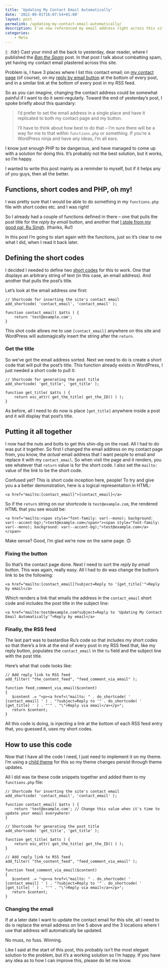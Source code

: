 ```yaml
---
title: 'Updating My Contact Email Automatically'
date: '2022-09-01T16:07:54+01:00'
layout: post
permalink: /updating-my-contact-email-automatically/
description: I've now referenced my email address right across this site from a single place, so it's easy to update.
categories:
    - Meta
---
```

{: .tldr}
Cast your mind all the back to yesterday, dear reader, where I published the *[Ban the Spam](https://kevquirk.com/ban-the-spam/)* post. In that post I talk about combatting spam, yet having my contact email plastered across this site.

Problem is, I have 3 places where I list this contact email; on [my contact page](/contact/) (of course), on my [reply by email button](/adding-the-post-title-to-my-reply-by-email-button/) at the bottom of every post, and in a similar link at the bottom of every post in my RSS feed.

So as you can imagine, changing the contact address could be somewhat painful if I want to do it semi-regularly. Toward the end of yesterday’s post, I spoke briefly about this quandary:

> I’d prefer to set the email address in a single place and have it replicated to both my contact page and my button.
> 
> I’ll have to think about how best to do that – I’m sure there will be a way for me to that within `functions.php` or something. If you’re a WordPress ninja and have any ideas, I’m all ears.

I know just enough PHP to be dangerous, and have managed to come up with a solution for doing this. It’s probably not the best solution, but it works, so I’m happy.

I wanted to write this post mainly as a reminder to myself, but if it helps any of you guys, then all the better.

## Functions, short codes and PHP, oh my!

I was pretty sure that I would be able to do something in my `functions.php` file with short codes etc. and I was right!

So I already had a couple of functions defined in there – one that pulls the post title for the *reply by email* button, and another that [I stole from my good pal, Ru Singh](https://rusingh.com/adding-a-comment-via-email-convenience-link/). (thanks, Ru!)

In this post I’m going to start again with the functions, just so it’s clear to me what I did, when I read it back later.

## Defining the short codes

I decided I needed to define two [short codes](https://developer.wordpress.org/plugins/shortcodes/) for this to work. One that displays an arbitrary string of text (in this case, an email address). And another that pulls the post’s title.

Let’s look at the email address one first:

```
// Shortcode for inserting the site's contact email
add_shortcode( 'contact_email', 'contact_email' );

function contact_email( $atts ) {
    return 'test@example.com';
}
```

This shot code allows me to use `[contact_email]` anywhere on this site and WordPress will automagically insert the string after the `return`.

### Get the title

So we’ve got the email address sorted. Next we need to do is create a short code that will pull the post’s title. This function already exists in WordPress, I just needed a short code to pull it:

```
// Shortcode for generating the post title
add_shortcode( 'get_title', 'get_title' );

function get_title( $atts ) {
    return esc_attr( get_the_title( get_the_ID() ) );
}
```

As before, all I need to do now is place `[get_title]` anywhere inside a post and it will display that post’s title.

## Putting it all together

I now had the nuts and bolts to get this shin-dig on the road. All I had to do was put it together. So first I changed the email address on my contact page from, you know, the *actual* email address that I want people to email and replace it with my `contact_email`. So when visit the page and it renders, you see whatever that `return` value is for the short code. I also set the `mailto:` value of the link to be the short code.

Confused yet? This is short code inception here, people! To try and give you a a better demonstration, here is a logical representation in HTML:

```
<a href="mailto:[contact_email]">[contact_email]</a>
```

So if the `return` string on our shortcode is `test@example.com`, the rendered HTML that you see would be:

```
<a href="mailto:<span style="font-family: var(--mono); background: var(--accent-bg);">test@example.com</span>"><span style="font-family: var(--mono); background: var(--accent-bg);">test@example.com</a></span>
```

Make sense? Good, I’m glad we’re now on the same page. 🙃

### Fixing the button

So that’s the contact page done. Next I need to sort the *reply by email* button. This was again, really easy. All I had to do was change the button’s link to be the following:

```
<a href="mailto:[contact_email]?subject=Reply to '[get_title]'">Reply by email</a>
```

Which renders a link that emails the address in the `contact_email` short code and includes the post title in the subject line:

```
<a href="mailto:test@example.com?subject=Reply to 'Updating My Contact Email Automatically'">Reply by email</a>
```

### Finally, the RSS feed

The last part was to bastardise Ru’s code so that includes my short codes so that there’s a link at the end of every post in my RSS feed that, like my reply button, populates the `contact_email` in the `to` field and the subject line with the post title.

Here’s what that code looks like:

```
// Add reply link to RSS feed
add_filter( "the_content_feed", "feed_comment_via_email" );

function feed_comment_via_email($content)
{
   $content .= "<p><a href=\"mailto: " . do_shortcode( ' [contact_email] ' ) . "?subject=Reply to '" . do_shortcode( ' [get_title] ' ) . "'" . "\">Reply via email</a></p>";
   return $content;
}
```

All this code is doing, is injecting a link at the bottom of each RSS feed entry that, you guessed it, uses my short codes.

## How to use this code

Now that I have all the code I need, I just need to implement it on my theme. I’m using a [child theme](https://developer.wordpress.org/themes/advanced-topics/child-themes/) for this so my theme changes persist through theme updates.

All I did was tie these code snippets together and added them to my `functions.php` file:

```
// Shortcode for inserting the site's contact email
add_shortcode( 'contact_email', 'contact_email' );

function contact_email( $atts ) {
    return 'test@example.com'; // Change this value when it's time to update your email everywhere!
}

// Shortcode for generating the post title
add_shortcode( 'get_title', 'get_title' );

function get_title( $atts ) {
    return esc_attr( get_the_title( get_the_ID() ) );
}

// Add reply link to RSS feed
add_filter( "the_content_feed", "feed_comment_via_email" );

function feed_comment_via_email($content)
{
   $content .= "<p><a href=\"mailto: " . do_shortcode( ' [contact_email] ' ) . "?subject=Reply to '" . do_shortcode( ' [get_title] ' ) . "'" . "\">Reply via email</a></p>";
   return $content;
}
```

### Changing the email

If at a later date I want to update the contact email for this site, all I need to do is replace the email address on line 5 above and the 3 locations where I use that address will automatically be updated.

No muss, no fuss. Winning.

Like I said at the start of this post, this probably isn’t the most elegant solution to the problem, but it’s a working solution so I’m happy. If you have any idea as to how I can improve this, please do let me know.